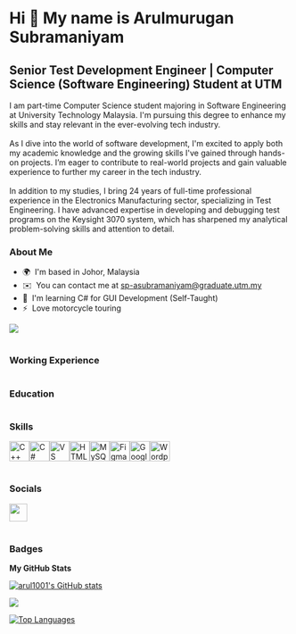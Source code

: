 Hi 👋 My name is Arulmurugan Subramaniyam
=========================================

Senior Test Development Engineer | Computer Science (Software Engineering) Student at UTM
-----------------------------------------------------------------------------------------

I am part-time Computer Science student majoring in Software Engineering at University Technology Malaysia. I'm pursuing this degree to enhance my skills and stay relevant in the ever-evolving tech industry. <br/><br/>As I dive into the world of software development, I'm excited to apply both my academic knowledge and the growing skills I've gained through hands-on projects. I’m eager to contribute to real-world projects and gain valuable experience to further my career in the tech industry. <br/><br/>In addition to my studies, I bring 24 years of full-time professional experience in the Electronics Manufacturing sector, specializing in Test Engineering. I have advanced expertise in developing and debugging test programs on the Keysight 3070 system, which has sharpened my analytical problem-solving skills and attention to detail.

### About Me
* 🌍  I'm based in Johor, Malaysia
* ✉️  You can contact me at [sp-asubramaniyam@graduate.utm.my](mailto:sp-asubramaniyam@graduate.utm.my)
* 🧠  I'm learning C# for GUI Development (Self-Taught)
* ⚡  Love motorcycle touring

<a href="https://www.github.com/arul1001" target="_blank" rel="noreferrer"><img
src="https://img.shields.io/github/followers/arul1001?logo=github&style=for-the-badge&color=0891b2&labelColor=1c1917" /></a>


#
### Working Experience




#
### Education




#
### Skills


<p align="left">
<a href="https://docs.microsoft.com/en-us/cpp/?view=msvc-170" target="_blank" rel="noreferrer"><img src="https://raw.githubusercontent.com/danielcranney/readme-generator/main/public/icons/skills/cplusplus-colored.svg" width="36" height="36" alt="C++" /></a><a href="https://docs.microsoft.com/en-us/dotnet/csharp/" target="_blank" rel="noreferrer"><img src="https://raw.githubusercontent.com/danielcranney/readme-generator/main/public/icons/skills/csharp-colored.svg" width="36" height="36" alt="C#" /></a><a href="https://code.visualstudio.com/" target="_blank" rel="noreferrer"><img src="https://raw.githubusercontent.com/danielcranney/readme-generator/main/public/icons/skills/visualstudiocode.svg" width="36" height="36" alt="VS Code" /></a><a href="https://developer.mozilla.org/en-US/docs/Glossary/HTML5" target="_blank" rel="noreferrer"><img src="https://raw.githubusercontent.com/danielcranney/readme-generator/main/public/icons/skills/html5-colored.svg" width="36" height="36" alt="HTML5" /></a><a href="https://www.mysql.com/" target="_blank" rel="noreferrer"><img src="https://raw.githubusercontent.com/danielcranney/readme-generator/main/public/icons/skills/mysql-colored.svg" width="36" height="36" alt="MySQL" /></a><a href="https://www.figma.com/" target="_blank" rel="noreferrer"><img src="https://raw.githubusercontent.com/danielcranney/readme-generator/main/public/icons/skills/figma-colored.svg" width="36" height="36" alt="Figma" /></a><a href="https://cloud.google.com/" target="_blank" rel="noreferrer"><img src="https://raw.githubusercontent.com/danielcranney/readme-generator/main/public/icons/skills/googlecloud-colored.svg" width="36" height="36" alt="Google Cloud" /></a><a href="https://wordpress.com" target="_blank" rel="noreferrer"><img src="https://raw.githubusercontent.com/danielcranney/readme-generator/main/public/icons/skills/wordpress-colored.svg" width="36" height="36" alt="Wordpress" /></a>
</p>

#

### Socials

<p align="left"> <a href="https://www.github.com/arul1001" target="_blank" rel="noreferrer"> <picture> <source media="(prefers-color-scheme: dark)" srcset="https://raw.githubusercontent.com/danielcranney/readme-generator/main/public/icons/socials/github-dark.svg" /> <source media="(prefers-color-scheme: light)" srcset="https://raw.githubusercontent.com/danielcranney/readme-generator/main/public/icons/socials/github.svg" /> <img src="https://raw.githubusercontent.com/danielcranney/readme-generator/main/public/icons/socials/github.svg" width="32" height="32" /> </picture> </a></p>

#

### Badges

<b>My GitHub Stats</b>

<a href="http://www.github.com/arul1001"><img src="https://github-readme-stats.vercel.app/api?username=arul1001&show_icons=true&hide=&count_private=true&title_color=0891b2&text_color=ffffff&icon_color=0891b2&bg_color=1c1917&hide_border=true&show_icons=true" alt="arul1001's GitHub stats" /></a>

<a href="http://www.github.com/arul1001"><img src="https://github-readme-streak-stats.herokuapp.com/?user=arul1001&stroke=ffffff&background=1c1917&ring=0891b2&fire=0891b2&currStreakNum=ffffff&currStreakLabel=0891b2&sideNums=ffffff&sideLabels=ffffff&dates=ffffff&hide_border=true" /></a>

<a href="https://github.com/arul1001" align="left"><img src="https://github-readme-stats.vercel.app/api/top-langs/?username=arul1001&langs_count=10&title_color=0891b2&text_color=ffffff&icon_color=0891b2&bg_color=1c1917&hide_border=true&locale=en&custom_title=Top%20%Languages" alt="Top Languages" /></a>

#
